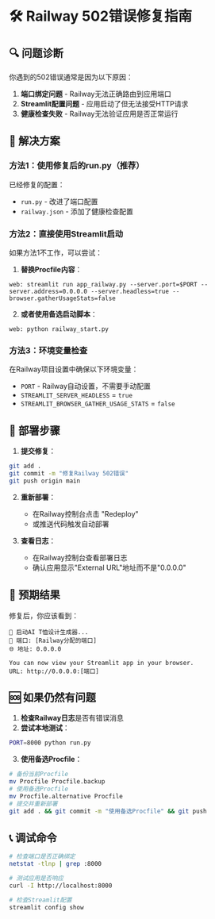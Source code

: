 # 🛠️ Railway 502错误修复指南

## 🔍 问题诊断

你遇到的502错误通常是因为以下原因：

1. **端口绑定问题** - Railway无法正确路由到应用端口
2. **Streamlit配置问题** - 应用启动了但无法接受HTTP请求
3. **健康检查失败** - Railway无法验证应用是否正常运行

## 🚀 解决方案

### 方法1：使用修复后的run.py（推荐）

已经修复的配置：
- `run.py` - 改进了端口配置
- `railway.json` - 添加了健康检查配置

### 方法2：直接使用Streamlit启动

如果方法1不工作，可以尝试：

1. **替换Procfile内容**：
```
web: streamlit run app_railway.py --server.port=$PORT --server.address=0.0.0.0 --server.headless=true --browser.gatherUsageStats=false
```

2. **或者使用备选启动脚本**：
```
web: python railway_start.py
```

### 方法3：环境变量检查

在Railway项目设置中确保以下环境变量：

- `PORT` - Railway自动设置，不需要手动配置
- `STREAMLIT_SERVER_HEADLESS` = `true`
- `STREAMLIT_BROWSER_GATHER_USAGE_STATS` = `false`

## 🔧 部署步骤

1. **提交修复**：
```bash
git add .
git commit -m "修复Railway 502错误"
git push origin main
```

2. **重新部署**：
   - 在Railway控制台点击 "Redeploy"
   - 或推送代码触发自动部署

3. **查看日志**：
   - 在Railway控制台查看部署日志
   - 确认应用显示"External URL"地址而不是"0.0.0.0"

## 🎯 预期结果

修复后，你应该看到：
```
🚀 启动AI T恤设计生成器...
📡 端口: [Railway分配的端口]
🌐 地址: 0.0.0.0

You can now view your Streamlit app in your browser.
URL: http://0.0.0.0:[端口]
```

## 🆘 如果仍然有问题

1. **检查Railway日志**是否有错误消息
2. **尝试本地测试**：
```bash
PORT=8000 python run.py
```
3. **使用备选Procfile**：
```bash
# 备份当前Procfile
mv Procfile Procfile.backup
# 使用备选Procfile
mv Procfile.alternative Procfile
# 提交并重新部署
git add . && git commit -m "使用备选Procfile" && git push
```

## 📞 调试命令

```bash
# 检查端口是否正确绑定
netstat -tlnp | grep :8000

# 测试应用是否响应
curl -I http://localhost:8000

# 检查Streamlit配置
streamlit config show
```